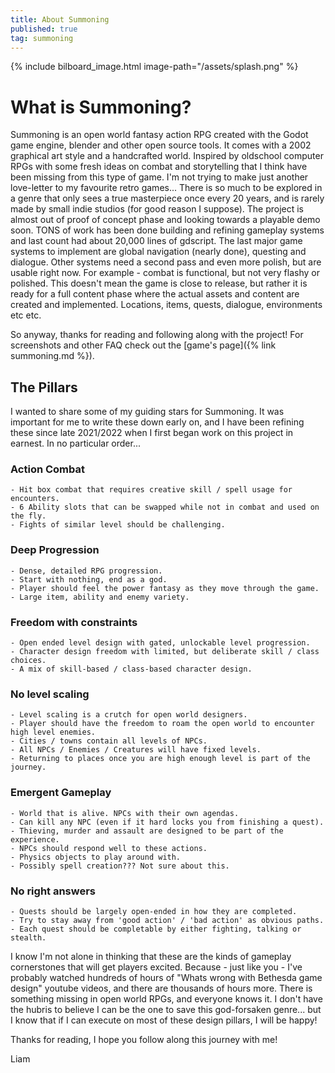 ```yaml
---
title: About Summoning
published: true
tag: summoning
---
```


{% include bilboard_image.html image-path="/assets/splash.png" %}

# What is Summoning?

Summoning is an open world fantasy action RPG created with the Godot game engine, blender and other
open source tools. It comes with a 2002 graphical art style and a handcrafted world. Inspired by oldschool
computer RPGs with some fresh ideas on combat and storytelling that I think have been missing from this type
of game. I'm not trying to make just another love-letter to my favourite retro games... There is so much to
be explored in a genre that only sees a true masterpiece once every 20 years, and is rarely made by small
indie studios (for good reason I suppose). The project is almost out of proof of concept phase and looking
towards a playable demo soon. TONS of work has been done building and refining gameplay systems and last count
had about 20,000 lines of gdscript. The last major game systems to implement are global navigation (nearly done),
questing and dialogue. Other systems need a second pass and even more polish, but are usable right now. For example -
combat is functional, but not very flashy or polished. This doesn't mean the game is close to release, but rather
it is ready for a full content phase where the actual assets and content are created and implemented. Locations,
items, quests, dialogue, environments etc etc.

So anyway, thanks for reading and following along with the project! For screenshots and
other FAQ check out the [game's page]({% link summoning.md %}).

## The Pillars

I wanted to share some of my guiding stars for Summoning. It was important for me to write these down
early on, and I have been refining these since late 2021/2022 when I first began work on this project
in earnest. In no particular order...

### Action Combat

    - Hit box combat that requires creative skill / spell usage for encounters.
    - 6 Ability slots that can be swapped while not in combat and used on the fly.
    - Fights of similar level should be challenging.

### Deep Progression

    - Dense, detailed RPG progression.
    - Start with nothing, end as a god.
    - Player should feel the power fantasy as they move through the game.
    - Large item, ability and enemy variety.
 
### Freedom with constraints

    - Open ended level design with gated, unlockable level progression.
    - Character design freedom with limited, but deliberate skill / class choices.
    - A mix of skill-based / class-based character design.
 
### No level scaling
    
    - Level scaling is a crutch for open world designers.
    - Player should have the freedom to roam the open world to encounter high level enemies.
    - Cities / towns contain all levels of NPCs.
    - All NPCs / Enemies / Creatures will have fixed levels.
    - Returning to places once you are high enough level is part of the journey.
 
### Emergent Gameplay

    - World that is alive. NPCs with their own agendas.
    - Can kill any NPC (even if it hard locks you from finishing a quest).
    - Thieving, murder and assault are designed to be part of the experience.
    - NPCs should respond well to these actions.
    - Physics objects to play around with.
    - Possibly spell creation??? Not sure about this.
 
### No right answers

    - Quests should be largely open-ended in how they are completed.
    - Try to stay away from 'good action' / 'bad action' as obvious paths.
    - Each quest should be completable by either fighting, talking or stealth.

I know I'm not alone in thinking that these are the kinds of gameplay cornerstones that will get
players excited. Because - just like you - I've probably watched hundreds of hours of "Whats wrong
with Bethesda game design" youtube videos, and there are thousands of hours more. There is something missing
in open world RPGs, and everyone knows it. I don't have the hubris to believe I can be the one to
save this god-forsaken genre... but I know that if I can execute on most of these design pillars, I
will be happy!

Thanks for reading, I hope you follow along this journey with me!

Liam
